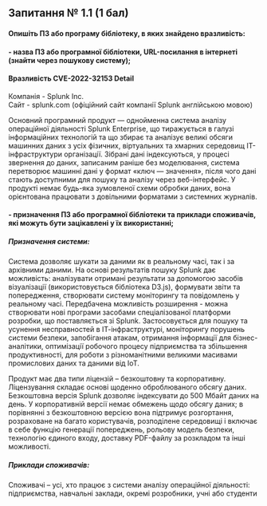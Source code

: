 ## Запитання № 1.1 (1 бал)
#### Опишіть ПЗ або програму бібліотеку, в яких знайдено вразливість:
#### - назва ПЗ або програмної бібліотеки, URL-посилання в інтернеті (знайти через пошукову систему);

#### Вразливість CVE-2022-32153 Detail

Компанія - Splunk Inc. <br>
Сайт - splunk.com (офіційний сайт компанії Splunk англійською мовою)<br>

Основний програмний продукт — однойменна система аналізу операційної діяльності Splunk Enterprise, що тиражується в галузі інформаційних технологій та що збирає та аналізує великі обсяги машинних даних з усіх фізичних, віртуальних та хмарних середовищ ІТ-інфраструктури організації. 
Зібрані дані індексуються, у процесі звернення до даних, записаним раніше без моделювання, система перетворює машинні дані у формат «ключ — значення», після чого дані стають доступними для пошуку та аналізу через веб-інтерфейс. 
У продукті немає будь-яка зумовленої схеми обробки даних, вона орієнтована працювати з довільними форматами з системних журналів.


#### - призначення ПЗ або програмної бібліотеки та приклади споживачів, які можуть бути зацікавлені у їх використанні;

##### Призначення системи: 

Система дозволяє шукати за даними як в реальному часі, так і за архівними даними. На основі результатів пошуку Splunk дає можливість: аналізувати отримані результати за допомогою засобів візуалізації (використовується бібліотека D3.js), формувати звіти та попередження, створювати систему моніторингу та повідомлень у реальному часі. Передбачена можливість розширення - можна створювати нові програми засобами спеціалізованої платформи розробки, що поставляється зі Splunk.
Застосовується для пошуку та усунення несправностей в ІТ-інфраструктурі, моніторингу порушень системи безпеки, запобігання атакам, отримання інформації для бізнес-аналітики, оптимізації робочого процесу підприємства та збільшення продуктивності, для роботи з різноманітними великими масивами промислових даних та даними від IoT.

Продукт має два типи ліцензій – безкоштовну та корпоративну. Ліцензування складає основі щоденно оброблюваного обсягу даних. Безкоштовна версія Splunk дозволяє індексувати до 500 Мбайт даних на день. У корпоративній версії немає обмежень щодо обсягу даних; в порівнянні з безкоштовною версією вона підтримує розгортання, розраховане на багато користувачів, розподілене середовищі і включає в себе функцію генерації попереджень, рольову модель безпеки, технологію єдиного входу, доставку PDF-файлу за розкладом та інші можливості.

##### Приклади споживачів: 

Споживачі – усі, хто працює з системи аналізу операційної діяльності: підприємства, навчальні заклади, окремі розробники, учні або студенти
